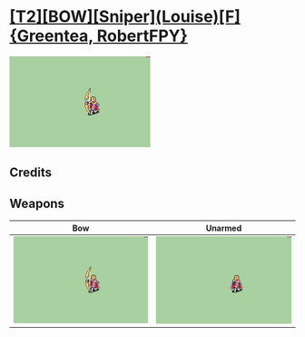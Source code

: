 # [\[T2\]\[BOW\]\[Sniper\]\(Louise\)\[F\]{Greentea, RobertFPY}](./)

<img src="./5.%20Bow/Bow_000.png" alt="[T2][BOW][Sniper](Louise)[F]{Greentea, RobertFPY} standing" />

## Credits



## Weapons


|Bow |Unarmed |
|  :---: | :---: |
| <img alt="Bow animation" src="./5.%20Bow/Bow.gif" /> | <img alt="Unarmed animation" src="./8.%20Unarmed/Unarmed.gif" /> |
